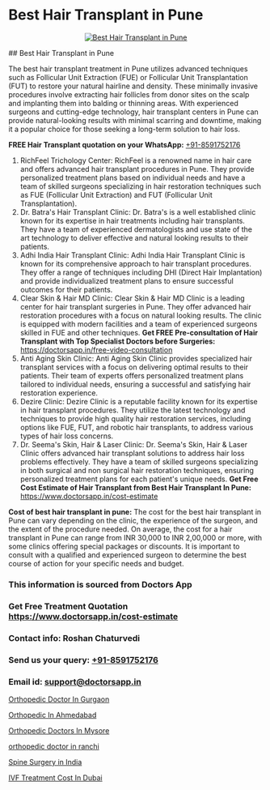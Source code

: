 # Best Hair Transplant in Pune

<p align="center">
  <a href="https://doctorsapp.co.in/treatment/hair-transplant">
    <img src="https://doctorsapp.co.in/uploads/treatment_image/transplant.jpg" alt="Best Hair Transplant in Pune">
  </a>
</p>
## Best Hair Transplant in Pune

The best hair transplant treatment in Pune utilizes advanced techniques such as Follicular Unit Extraction (FUE) or Follicular Unit Transplantation (FUT) to restore your natural hairline and density. These minimally invasive procedures involve extracting hair follicles from donor sites on the scalp and implanting them into balding or thinning areas. With experienced surgeons and cutting-edge technology, hair transplant centers in Pune can provide natural-looking results with minimal scarring and downtime, making it a popular choice for those seeking a long-term solution to hair loss.

**FREE Hair Transplant quotation on your WhatsApp:**  [+91-8591752176](https://api.whatsapp.com/send?phone=8591752176)

1) RichFeel Trichology Center:
RichFeel is a renowned name in hair care and offers advanced hair transplant procedures in Pune. They provide personalized treatment plans based on individual needs and have a team of skilled surgeons specializing in hair restoration techniques such as FUE (Follicular Unit Extraction) and FUT (Follicular Unit Transplantation).
2) Dr. Batra's Hair Transplant Clinic:
Dr. Batra's is a well established clinic known for its expertise in hair treatments including hair transplants. They have a team of experienced dermatologists and use state of the art technology to deliver effective and natural looking results to their patients.
3) Adhi India Hair Transplant Clinic:
Adhi India Hair Transplant Clinic is known for its comprehensive approach to hair transplant procedures. They offer a range of techniques including DHI (Direct Hair Implantation) and provide individualized treatment plans to ensure successful outcomes for their patients.
4) Clear Skin & Hair MD Clinic:
Clear Skin & Hair MD Clinic is a leading center for hair transplant surgeries in Pune. They offer advanced hair restoration procedures with a focus on natural looking results. The clinic is equipped with modern facilities and a team of experienced surgeons skilled in FUE and other techniques.
**Get FREE Pre-consultation of Hair Transplant with Top Specialist Doctors before Surgeries:** https://doctorsapp.in/free-video-consultation
5) Anti Aging Skin Clinic:
Anti Aging Skin Clinic provides specialized hair transplant services with a focus on delivering optimal results to their patients. Their team of experts offers personalized treatment plans tailored to individual needs, ensuring a successful and satisfying hair restoration experience.
6) Dezire Clinic:
Dezire Clinic is a reputable facility known for its expertise in hair transplant procedures. They utilize the latest technology and techniques to provide high quality hair restoration services, including options like FUE, FUT, and robotic hair transplants, to address various types of hair loss concerns.
7) Dr. Seema's Skin, Hair & Laser Clinic:
Dr. Seema's Skin, Hair & Laser Clinic offers advanced hair transplant solutions to address hair loss problems effectively. They have a team of skilled surgeons specializing in both surgical and non surgical hair restoration techniques, ensuring personalized treatment plans for each patient's unique needs.
**Get Free Cost Estimate of Hair Transplant from Best Hair Transplant In Pune:** https://www.doctorsapp.in/cost-estimate

**Cost of best hair transplant in pune:**
The cost for the best hair transplant in Pune can vary depending on the clinic, the experience of the surgeon, and the extent of the procedure needed. On average, the cost for a hair transplant in Pune can range from INR 30,000 to INR 2,00,000 or more, with some clinics offering special packages or discounts. It is important to consult with a qualified and experienced surgeon to determine the best course of action for your specific needs and budget.

### This information is sourced from Doctors App 
### Get Free Treatment Quotation https://www.doctorsapp.in/cost-estimate
### Contact info: Roshan Chaturvedi 
### Send us your query: [+91-8591752176](https://api.whatsapp.com/send?phone=8591752176) 
### Email id: support@doctorsapp.in

[Orthopedic Doctor In Gurgaon](https://www.linkedin.com/pulse/orthopedic-doctor-gurgaon-doctorsapp-dhaka-f1x1e?trackingId=o48%2Fe7uKVNS4ILxItDOLVg%3D%3D&lipi=urn%3Ali%3Apage%3Ad_flagship3_company_admin%3Bo%2BosOGJBSO63YocmsfjAZA%3D%3D)

[Orthopedic In Ahmedabad](https://www.linkedin.com/pulse/orthopedic-ahmedabad-doctorsapp-united-arab-emirates-qre2e?trackingId=wEqlVTVsVuAp%2Fpj6PMVKSA%3D%3D&lipi=urn%3Ali%3Apage%3Ad_flagship3_company_admin%3Bc8cvKR%2BzQDObJJNC2LloLw%3D%3D)

[Orthopedic Doctors In Mysore](https://medium.com/@kushalrao10/orthopedic-doctors-in-mysore-50291eb5850f)

[orthopedic doctor in ranchi](https://medium.com/@vimalrana22/orthopedic-doctor-in-ranchi-c42448d04380)

[Spine Surgery in India](https://doctors-apps.github.io/doctorsapp/spine-surgery-in-india)

[IVF Treatment Cost In Dubai](https://doctors-apps.github.io/doctorsapp/ivf-treatment-cost-in-dubai)

